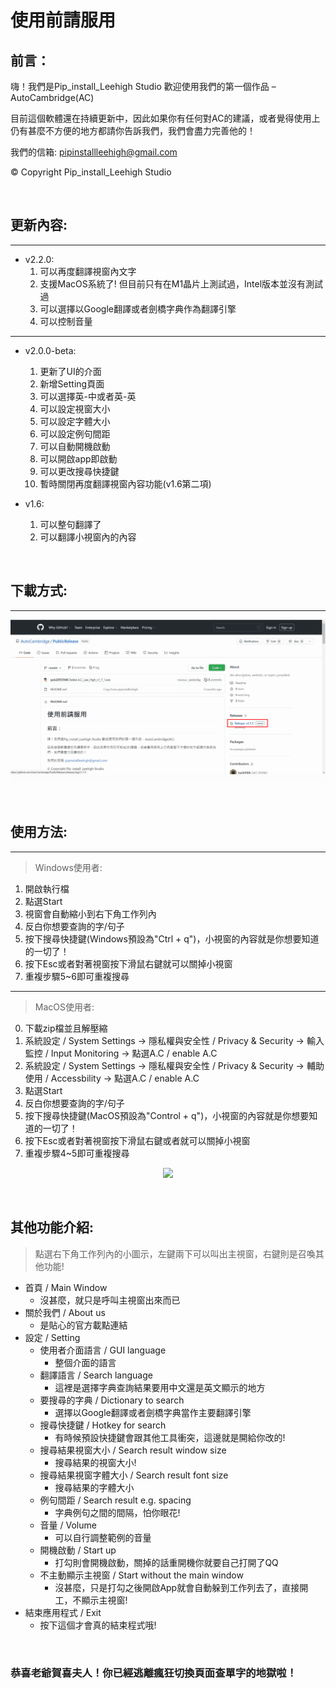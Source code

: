 # 使用前請服用
前言：
---
嗨！我們是Pip_install_Leehigh Studio
歡迎使用我們的第一個作品 – AutoCambridge(AC)


目前這個軟體還在持續更新中，因此如果你有任何對AC的建議，或者覺得使用上仍有甚麼不方便的地方都請你告訴我們，我們會盡力完善他的！

我們的信箱:  pipinstallleehigh@gmail.com

© Copyright Pip_install_Leehigh Studio

<br>

## 更新內容:
---
- v2.2.0:
    1. 可以再度翻譯視窗內文字
    2. 支援MacOS系統了! 但目前只有在M1晶片上測試過，Intel版本並沒有測試過
    3. 可以選擇以Google翻譯或者劍橋字典作為翻譯引擎
    4. 可以控制音量

---
- v2.0.0-beta:
    1. 更新了UI的介面
    2. 新增Setting頁面
    3. 可以選擇英-中或者英-英
    4. 可以設定視窗大小
    5. 可以設定字體大小
    6. 可以設定例句間距
    7. 可以自動開機啟動
    8. 可以開啟app即啟動
    9. 可以更改搜尋快捷鍵
    10. 暫時關閉再度翻譯視窗內容功能(v1.6第二項)

- v1.6:
    1. 可以整句翻譯了
    2. 可以翻譯小視窗內的內容


<br>

## 下載方式:
---
    
<div align="center"> 

![](https://github.com/AutoCambridge/PublicRelease/blob/master/images/download.gif)

</div>
<br>


## 使用方法:
---
> Windows使用者:
1. 開啟執行檔
2. 點選Start
3. 視窗會自動縮小到右下角工作列內
4. 反白你想要查詢的字/句子
5. 按下搜尋快捷鍵(Windows預設為"Ctrl + q")，小視窗的內容就是你想要知道的一切了！
6. 按下Esc或者對著視窗按下滑鼠右鍵就可以關掉小視窗
7. 重複步驟5~6即可重複搜尋

---
> MacOS使用者:
0. 下載zip檔並且解壓縮
1. 系統設定 / System Settings -> 隱私權與安全性 / Privacy & Security -> 輸入監控 / Input Monitoring -> 點選A.C / enable A.C
2. 系統設定 / System Settings -> 隱私權與安全性 / Privacy & Security -> 輔助使用 / Accessbility -> 點選A.C / enable A.C
3. 點選Start
4. 反白你想要查詢的字/句子
5. 按下搜尋快捷鍵(MacOS預設為"Control + q")，小視窗的內容就是你想要知道的一切了！
6. 按下Esc或者對著視窗按下滑鼠右鍵或者就可以關掉小視窗
7. 重複步驟4~5即可重複搜尋

<div align="center"> 

![](https://github.com/AutoCambridge/PublicRelease/blob/master/images/Mac_enable_system_settings.gif)

</div>

<br>

其他功能介紹:  
---
> 點選右下角工作列內的小圖示，左鍵兩下可以叫出主視窗，右鍵則是召喚其他功能!
- 首頁 / Main Window
    - 沒甚麼，就只是呼叫主視窗出來而已
- 關於我們 / About us
    - 是貼心的官方載點連結
- 設定 / Setting
    - 使用者介面語言 / GUI language
        - 整個介面的語言
    - 翻譯語言 / Search language
        - 這裡是選擇字典查詢結果要用中文還是英文顯示的地方
    - 要搜尋的字典 / Dictionary to search
        - 選擇以Google翻譯或者劍橋字典當作主要翻譯引擎
    - 搜尋快捷鍵 / Hotkey for search
        - 有時候預設快捷鍵會跟其他工具衝突，這邊就是開給你改的!
    - 搜尋結果視窗大小 / Search result window size
        - 搜尋結果的視窗大小!
    - 搜尋結果視窗字體大小 / Search result font size
        - 搜尋結果的字體大小
    - 例句間距 / Search result e.g. spacing
        - 字典例句之間的間隔，怕你眼花!
    - 音量 / Volume
        - 可以自行調整範例的音量
    - 開機啟動 / Start up
        - 打勾則會開機啟動，關掉的話重開機你就要自己打開了QQ
    - 不主動顯示主視窗 / Start without the main window
        - 沒甚麼，只是打勾之後開啟App就會自動躲到工作列去了，直接開工，不顯示主視窗!
- 結束應用程式 / Exit
    - 按下這個才會真的結束程式哦!



<br>


### 恭喜老爺賀喜夫人！你已經逃離瘋狂切換頁面查單字的地獄啦！
